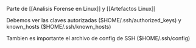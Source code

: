 Parte de [[Analisis Forense en Linux]] y [[Artefactos Linux]]

Debemos ver las claves autorizadas (\$HOME/.ssh/authorized_keys) y known_hosts (\$HOME/.ssh/known_hosts)

Tambien es importante el archivo de config de SSH (\$HOME/.ssh/config)